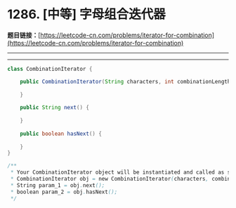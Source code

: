 # 1286. [中等] 字母组合迭代器

**题目链接：**[https://leetcode-cn.com/problems/iterator-for-combination](https://leetcode-cn.com/problems/iterator-for-combination)

---

<Cards card="leetcode_1286_iterator-for-combination"></Cards>

---

```java
class CombinationIterator {

    public CombinationIterator(String characters, int combinationLength) {
        
    }
    
    public String next() {
        
    }
    
    public boolean hasNext() {
        
    }
}

/**
 * Your CombinationIterator object will be instantiated and called as such:
 * CombinationIterator obj = new CombinationIterator(characters, combinationLength);
 * String param_1 = obj.next();
 * boolean param_2 = obj.hasNext();
 */
```